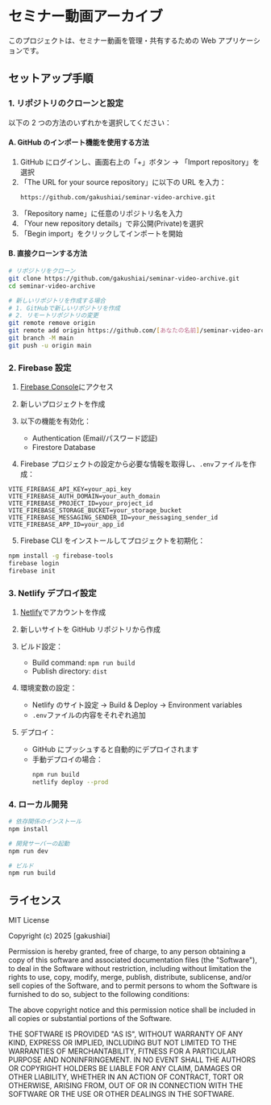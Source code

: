 # セミナー動画アーカイブ

このプロジェクトは、セミナー動画を管理・共有するための Web アプリケーションです。

## セットアップ手順

### 1. リポジトリのクローンと設定

以下の 2 つの方法のいずれかを選択してください：

#### A. GitHub のインポート機能を使用する方法

1. GitHub にログインし、画面右上の「+」ボタン → 「Import repository」を選択
2. 「The URL for your source repository」に以下の URL を入力：
   ```
   https://github.com/gakushiai/seminar-video-archive.git
   ```
3. 「Repository name」に任意のリポジトリ名を入力
4. 「Your new repository details」で非公開(Private)を選択
5. 「Begin import」をクリックしてインポートを開始

#### B. 直接クローンする方法

```bash
# リポジトリをクローン
git clone https://github.com/gakushiai/seminar-video-archive.git
cd seminar-video-archive

# 新しいリポジトリを作成する場合
# 1. GitHubで新しいリポジトリを作成
# 2. リモートリポジトリの変更
git remote remove origin
git remote add origin https://github.com/[あなたの名前]/seminar-video-archive.git
git branch -M main
git push -u origin main
```

### 2. Firebase 設定

1. [Firebase Console](https://console.firebase.google.com/)にアクセス
2. 新しいプロジェクトを作成
3. 以下の機能を有効化：

   - Authentication (Email/パスワード認証)
   - Firestore Database

4. Firebase プロジェクトの設定から必要な情報を取得し、`.env`ファイルを作成：

```env
VITE_FIREBASE_API_KEY=your_api_key
VITE_FIREBASE_AUTH_DOMAIN=your_auth_domain
VITE_FIREBASE_PROJECT_ID=your_project_id
VITE_FIREBASE_STORAGE_BUCKET=your_storage_bucket
VITE_FIREBASE_MESSAGING_SENDER_ID=your_messaging_sender_id
VITE_FIREBASE_APP_ID=your_app_id
```

5. Firebase CLI をインストールしてプロジェクトを初期化：

```bash
npm install -g firebase-tools
firebase login
firebase init
```

### 3. Netlify デプロイ設定

1. [Netlify](https://www.netlify.com/)でアカウントを作成
2. 新しいサイトを GitHub リポジトリから作成
3. ビルド設定：
   - Build command: `npm run build`
   - Publish directory: `dist`
4. 環境変数の設定：

   - Netlify のサイト設定 → Build & Deploy → Environment variables
   - `.env`ファイルの内容をそれぞれ追加

5. デプロイ：
   - GitHub にプッシュすると自動的にデプロイされます
   - 手動デプロイの場合：
     ```bash
     npm run build
     netlify deploy --prod
     ```

### 4. ローカル開発

```bash
# 依存関係のインストール
npm install

# 開発サーバーの起動
npm run dev

# ビルド
npm run build
```

## ライセンス

MIT License

Copyright (c) 2025 [gakushiai]

Permission is hereby granted, free of charge, to any person obtaining a copy
of this software and associated documentation files (the "Software"), to deal
in the Software without restriction, including without limitation the rights
to use, copy, modify, merge, publish, distribute, sublicense, and/or sell
copies of the Software, and to permit persons to whom the Software is
furnished to do so, subject to the following conditions:

The above copyright notice and this permission notice shall be included in all
copies or substantial portions of the Software.

THE SOFTWARE IS PROVIDED "AS IS", WITHOUT WARRANTY OF ANY KIND, EXPRESS OR
IMPLIED, INCLUDING BUT NOT LIMITED TO THE WARRANTIES OF MERCHANTABILITY,
FITNESS FOR A PARTICULAR PURPOSE AND NONINFRINGEMENT. IN NO EVENT SHALL THE
AUTHORS OR COPYRIGHT HOLDERS BE LIABLE FOR ANY CLAIM, DAMAGES OR OTHER
LIABILITY, WHETHER IN AN ACTION OF CONTRACT, TORT OR OTHERWISE, ARISING FROM,
OUT OF OR IN CONNECTION WITH THE SOFTWARE OR THE USE OR OTHER DEALINGS IN THE
SOFTWARE.
